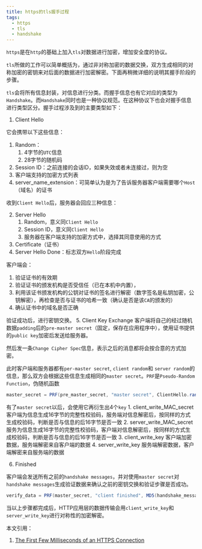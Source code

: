 ```yaml
---
title: https的tls握手过程
tags:
  - https
  - tls
  - handshake
---
```

`https`是在`http`的基础上加入`tls`对数据进行加密，增加安全度的协议。

`tls`所做的工作可以简单概括为，通过非对称加密的数据交换，双方生成相同的对称加密的密钥来对后面的数据进行加密解密。下面再稍微详细的说明其握手阶段的步骤。

`tls`会将所有信息封装，对信息进行分类。而握手信息也有它对应的类型为`Handshake`。而`Handshake`同时也是一种协议规范。在这种协议下也会对握手信息进行类型区分。握手过程涉及到的主要类型如下：

1. Client Hello

它会携带以下这些信息：
  1. Random：
      1. 4字节的`UTC`信息
      2. 28字节的随机码
  2. Session ID：之前连接的会话ID，如果失效或者未连接过，则为空
  3. 客户端支持的加密方式列表
  4. server_name_extension：可简单认为是为了告诉服务器客户端需要哪个`Host`（域名）的证书
  
收到`Client Hello`后，服务器会回应三种信息：

2. Server Hello
    1. Random，意义同`Client Hello`
    2. Session ID，意义同`Client Hello`
    3. 服务器在客户端支持的加密方式中，选择其同意使用的方式
3. Certificate（证书）
4. Server Hello Done：标志双方`Hello`阶段完成

客户端会：
1. 验证证书的有效期 
2. 验证证书的颁发机构是否受信任（已在本机中内置），
3. 利用该证书颁发机构的公钥对证书的签名进行解密（数字签名是私钥加密，公钥解密），再检查是否与证书的哈希一致（确认是否是该`CA`的颁发的）
4. 确认证书中的域名是否正确

验证成功后，进行密钥交换。
5. Client Key Exchange
客户端将自己的经过随机数据`padding`后的`pre-master secret`（固定，保存在应用程序中），使用证书提供的`public key`加密后发送给服务器。

然后发一条`Change Cipher Spec`信息，表示之后的消息都将会按合意的方式加密。

此时客户端和服务器都有`per-master secret`, `client random`和 `server random`的信息，那么双方会根据这些信息生成相同的`master secret`。`PRF`是`Pseudo-Random Function`，伪随机函数
```c#
master_secret = PRF(pre_master_secret, "master secret", ClientHello.random + ServerHello.random)
```

有了`master secret`以后，会使用它再衍生出4个`key`
    1. client_write_MAC_secret 客户端为信息生成16字节的完整性校验码，服务端对信息解密后，按同样的方式生成校验码，判断是否与信息的后16字节是否一致
    2. server_write_MAC_secret 服务为信息生成16字节的完整性校验码，客户端对信息解密后，按同样的方式生成校验码，判断是否与信息的后16字节是否一致
    3. client_write_key 客户端加密数据，服务端解密来自客户端的数据
    4. server_write_key 服务端解密数据，客户端解密来自服务端的数据


6. Finished

客户端会发送所有之前的`handshake messages`，并对使用`master secret`对`handshake messages`生成验证数据来确认之前的密钥交换和验证步骤是否成功。
```c#
verify_data = PRF(master_secret, "client finished", MD5(handshake_messages) + SHA-1(handshake_messages))
```

当以上步骤都完成后，HTTP应用层的数据传输会用`client_write_key`和`server_write_key`进行对称性的加密解密。

本文引用：
1. [The First Few Milliseconds of an HTTPS Connection](http://www.moserware.com/2009/06/first-few-milliseconds-of-https.html#)



